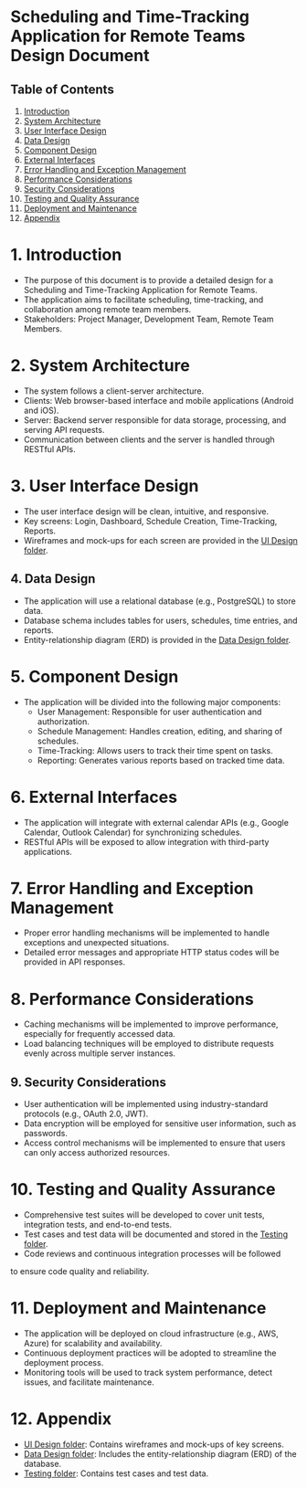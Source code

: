 
# Scheduling and Time-Tracking Application for Remote Teams Design Document

## Table of Contents
1. [Introduction](#introduction)
2. [System Architecture](#system-architecture)
3. [User Interface Design](#user-interface-design)
4. [Data Design](#data-design)
5. [Component Design](#component-design)
6. [External Interfaces](#external-interfaces)
7. [Error Handling and Exception Management](#error-handling-and-exception-management)
8. [Performance Considerations](#performance-considerations)
9. [Security Considerations](#security-considerations)
10. [Testing and Quality Assurance](#testing-and-quality-assurance)
11. [Deployment and Maintenance](#deployment-and-maintenance)
12. [Appendix](#appendix)

# 1. Introduction
- The purpose of this document is to provide a detailed design for a Scheduling and Time-Tracking Application for Remote Teams.
- The application aims to facilitate scheduling, time-tracking, and collaboration among remote team members.
- Stakeholders: Project Manager, Development Team, Remote Team Members.

# 2. System Architecture
- The system follows a client-server architecture.
- Clients: Web browser-based interface and mobile applications (Android and iOS).
- Server: Backend server responsible for data storage, processing, and serving API requests.
- Communication between clients and the server is handled through RESTful APIs.

# 3. User Interface Design
- The user interface design will be clean, intuitive, and responsive.
- Key screens: Login, Dashboard, Schedule Creation, Time-Tracking, Reports.
- Wireframes and mock-ups for each screen are provided in the [UI Design folder](/ui-design).

## 4. Data Design
- The application will use a relational database (e.g., PostgreSQL) to store data.
- Database schema includes tables for users, schedules, time entries, and reports.
- Entity-relationship diagram (ERD) is provided in the [Data Design folder](/data-design).

# 5. Component Design
- The application will be divided into the following major components:
  - User Management: Responsible for user authentication and authorization.
  - Schedule Management: Handles creation, editing, and sharing of schedules.
  - Time-Tracking: Allows users to track their time spent on tasks.
  - Reporting: Generates various reports based on tracked time data.

# 6. External Interfaces
- The application will integrate with external calendar APIs (e.g., Google Calendar, Outlook Calendar) for synchronizing schedules.
- RESTful APIs will be exposed to allow integration with third-party applications.

# 7. Error Handling and Exception Management
- Proper error handling mechanisms will be implemented to handle exceptions and unexpected situations.
- Detailed error messages and appropriate HTTP status codes will be provided in API responses.

# 8. Performance Considerations
- Caching mechanisms will be implemented to improve performance, especially for frequently accessed data.
- Load balancing techniques will be employed to distribute requests evenly across multiple server instances.

## 9. Security Considerations
- User authentication will be implemented using industry-standard protocols (e.g., OAuth 2.0, JWT).
- Data encryption will be employed for sensitive user information, such as passwords.
- Access control mechanisms will be implemented to ensure that users can only access authorized resources.

# 10. Testing and Quality Assurance
- Comprehensive test suites will be developed to cover unit tests, integration tests, and end-to-end tests.
- Test cases and test data will be documented and stored in the [Testing folder](/testing).
- Code reviews and continuous integration processes will be followed

 to ensure code quality and reliability.

# 11. Deployment and Maintenance
- The application will be deployed on cloud infrastructure (e.g., AWS, Azure) for scalability and availability.
- Continuous deployment practices will be adopted to streamline the deployment process.
- Monitoring tools will be used to track system performance, detect issues, and facilitate maintenance.

# 12. Appendix
- [UI Design folder](/ui-design): Contains wireframes and mock-ups of key screens.
- [Data Design folder](/data-design): Includes the entity-relationship diagram (ERD) of the database.
- [Testing folder](/testing): Contains test cases and test data.


